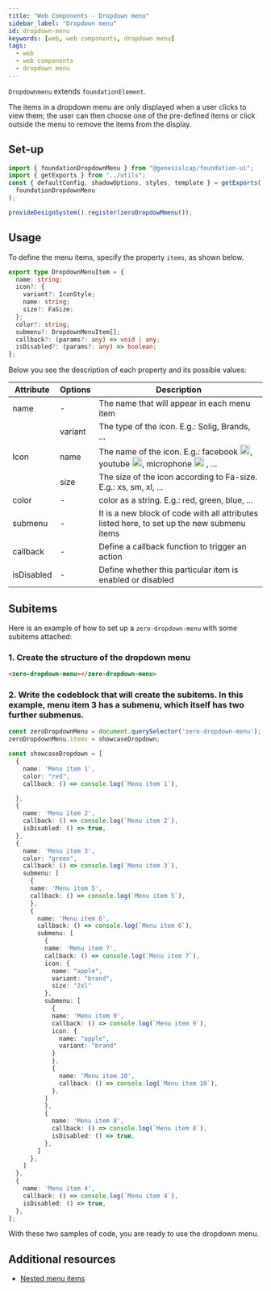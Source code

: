 ```yaml
---
title: "Web Components - Dropdown menu"
sidebar_label: "Dropdown menu"
id: dropdown-menu
keywords: [web, web components, dropdown menu]
tags:
  - web
  - web components
  - dropdown menu
---
```


`Dropdownmenu` extends `foundationElement`.

The items in a dropdown menu are only displayed when a user clicks to view them; the user can then choose one of the pre-defined items or click outside the menu to remove the items from the display.

## Set-up

```ts
import { foundationDropdownMenu } from "@genesislcap/foundation-ui";
import { getExports } from "../utils";
const { defaultConfig, shadowOptions, styles, template } = getExports(
  foundationDropdownMenu
);

provideDesignSystem().register(zeroDropdowMmenu());
```

## Usage

To define the menu items, specify the property `items`, as shown below.

```typescript
export type DropdownMenuItem = {
  name: string;
  icon?: {
    variant?: IconStyle;
    name: string;
    size?: FaSize;
  };
  color?: string;
  submenu?: DropdownMenuItem[];
  callback?: (params?: any) => void | any;
  isDisabled?: (params?: any) => boolean;
};
```

Below you see the description of each property and its possible values:

<table>
  <thead>
    <tr>
      <th> Attribute </th>
      <th> Options </th>
      <th> Description </th>
    </tr>
  </thead>
  <tbody>
    <tr>
      <td> name </td>
      <td> - </td>
      <td> The name that will appear in each menu item </td>
    </tr>
    <tr>
      <td rowspan="3" colspan="1"> Icon </td>
      <td> variant</td>
      <td> The type of the icon. E.g.: Solig, Brands, ... </td>
    </tr>
    <tr>
      <td> name </td>
      <td> The name of the icon. E.g.: facebook <img src="https://raw.githubusercontent.com/FortAwesome/Font-Awesome/6.x/svgs/brands/facebook.svg" width="20" height="20" />, youtube <img src="https://raw.githubusercontent.com/FortAwesome/Font-Awesome/6.x/svgs/brands/youtube.svg" width="20" height="20" />, microphone <img src="https://raw.githubusercontent.com/FortAwesome/Font-Awesome/6.x/svgs/solid/microphone.svg" width="20" height="20" /> , ... </td>
    </tr>
    <tr>
      <td> size </td>
      <td> The size of the icon according to Fa-size. E.g.: xs, sm, xl, ...</td>
    </tr>
    <tr>
      <td> color </td>
      <td>-</td>
      <td> color as a string. E.g.: red, green, blue, ...</td>
    </tr>
    <tr>
      <td> submenu </td>
      <td>- </td>
      <td>It is a new block of code with all attributes listed here, to set up the new submenu items</td>
    </tr>
    <tr>
      <td> callback </td>
      <td>- </td>
      <td>Define a callback function to trigger an action</td>
    </tr>
    <tr>
      <td> isDisabled </td>
      <td>- </td>
      <td>Define whether this particular item is enabled or disabled</td>
    </tr>
  </tbody>
</table>

## Subitems
Here is an example of how to set up a `zero-dropdown-menu` with some subitems attached:

### 1. Create the structure of the dropdown menu

```html
<zero-dropdown-menu></zero-dropdown-menu>
```

### 2. Write the codeblock that will create the subitems. In this example, menu item 3 has a submenu, which itself has two further submenus.

```ts
const zeroDropdownMenu = document.querySelector('zero-dropdown-menu');
zeroDropdownMenu.items = showcaseDropdown;

const showcaseDropdown = [
  {
    name: 'Menu item 1',
    color: "red",
    callback: () => console.log(`Menu item 1`),

  },
  {
    name: 'Menu item 2',
    callback: () => console.log(`Menu item 2`),
    isDisabled: () => true,
  },
  {
    name: 'Menu item 3',
    color: "green",
    callback: () => console.log(`Menu item 3`),
    submenu: [
      {
      name: 'Menu item 5',
      callback: () => console.log(`Menu item 5`),
      },
      {
        name: 'Menu item 6',
        callback: () => console.log(`Menu item 6`),
        submenu: [
          {
          name: 'Menu item 7',
          callback: () => console.log(`Menu item 7`),
          icon: {
            name: "apple",
            variant: "brand",
            size: "2xl"
          },
          submenu: [
            {
            name: 'Menu item 9',
            callback: () => console.log(`Menu item 9`),
            icon: {
              name: "apple",
              variant: "brand"
            }
            },
            {
              name: 'Menu item 10',
              callback: () => console.log(`Menu item 10`),
            },
          ]
          },
          {
            name: 'Menu item 8',
            callback: () => console.log(`Menu item 8`),
            isDisabled: () => true,
          },
        ]
      },
    ]
  },
  {
    name: 'Menu item 4',
    callback: () => console.log(`Menu item 4`),
    isDisabled: () => true,
  },
];
```

With these two samples of code, you are ready to use the dropdown menu.

## Additional resources

- [Nested menu items](https://www.tiny.cloud/docs/tinymce/6/custom-nested-menu-items/#:~:text=A%20nested%20menu%20item%20is,items%20and%20toggle%20menu%20items.)
